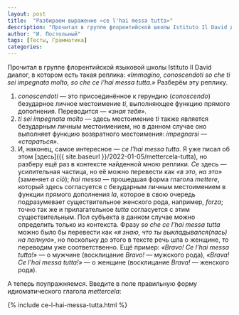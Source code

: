 ```yaml
---
layout: post
title:  "Разбираем выражение «ce l'hai messa tutta»"
description: "Прочитал в группе флорентийской школы Istituto Il David диалог, в котором есть такая реплика: «Immagino, conoscendoti so che ti sei impegnata molto, so che ce l'hai messa tutta.» Разберём эту реплику."
author: "И. Постольный"
tags: [Тесты, Грамматика]
categories:
---
```


Прочитал в группе флорентийской языковой школы Istituto Il David диалог, в котором есть такая реплика: _«Immagino, conoscendoti so che ti sei impegnata molto, so che ce l'hai messa tutta.»_ Разберём эту реплику.

1. _conoscendoti_ — это присоединённое к герундию (_conoscendo_) безударное личное местоимение _ti_, выполняющее функцию прямого дополнения. Переводится — _«зная тебя»_.
2. _ti sei impegnata molto_ — здесь местоимение _ti_ также является безударным личным местоимением, но в данном случае оно выполняет функцию возвратного местоимения: _impegnarsi_ — _«стараться»_.
3. И, наконец, самое интересное — _ce l'hai messa tutta_. Я уже писал об этом [здесь]({{ site.baseurl }}/2022-01-05/mettercela-tutta), но разберу ещё раз в контексте найденной мною реплики. _Ce_ здесь — усилительная частица, но её можно перевести как _«в это, на это»_ (заменяет _a ciò_); _hai messa_ — прошедшая форма глагола _mettere_, который здесь согласуется с безударным личным местоимением в функции прямого дополнения _la_, которое в свою очередь подразумевает существительное женского рода, например, _forza_; точно так же и прилагательное _tutta_ согласуется с этим существительным. Пол субъекта в данном случае можно определить только из контекста. Фразу _so che ce l'hai messa tutta_ можно было бы перевести как _«я знаю, что ты выкладывался(лась) на полную»_, но поскольку до этого в тексте речь шла о женщине, то переводим уже соответственно. Ещё пример: _«Bravo! Ce l'hai messa tutta!»_ — о мужчине (восклицание _Bravo!_ — мужского рода), _«Brava! Ce l'hai messa tutta!»_ — о женщине (восклицание _Brava!_ — женского рода).

А теперь поупражняемся. Введите в поле правильную форму идиоматического глагола _mettercela_:

{% include ce-l-hai-messa-tutta.html %}